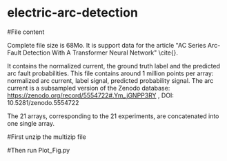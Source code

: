 # electric-arc-detection

#File content

Complete file size is 68Mo. It is support data for the article "AC Series Arc-Fault Detection With A Transformer Neural
Network" \cite{}.

It contains the normalized current, the ground truth label and the predicted arc fault probabilities. This file contains around 1 million points per array: normalized arc current, label signal, predicted probability signal.
The arc current is a subsampled version of the Zenodo database: 
https://zenodo.org/record/5554722#.Ym_jGNPP3RY  , DOI: 10.5281/zenodo.5554722

The 21 arrays, corresponding to the 21 experiments, are concatenated into one single array.

#First unzip the multizip file

#Then run Plot_Fig.py


